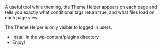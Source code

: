A useful tool while theming, the Theme Helper appears on each page and tells you exactly what conditional tags return true, and what files load on each page view. 

The Theme Helper is only visible to logged in users.

* Install in the wp-content/plugins directory
* Enjoy!